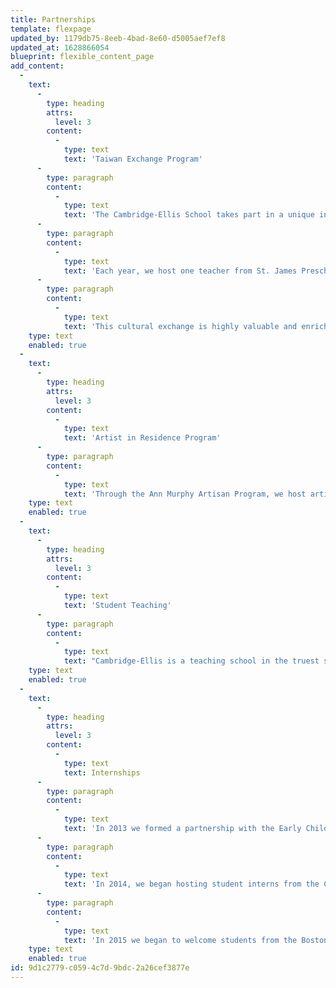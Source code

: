 ```yaml
---
title: Partnerships
template: flexpage
updated_by: 1179db75-8eeb-4bad-8e60-d5005aef7ef8
updated_at: 1628866054
blueprint: flexible_content_page
add_content:
  -
    text:
      -
        type: heading
        attrs:
          level: 3
        content:
          -
            type: text
            text: 'Taiwan Exchange Program'
      -
        type: paragraph
        content:
          -
            type: text
            text: 'The Cambridge-Ellis School takes part in a unique international cultural exchange program with a school in Taiwan, St. James Preschool.'
      -
        type: paragraph
        content:
          -
            type: text
            text: 'Each year, we host one teacher from St. James Preschool, who teaches in our Mandarin Program at CES. We send two of our own teachers to Taiwan each summer to teach in the St. James summer English program.'
      -
        type: paragraph
        content:
          -
            type: text
            text: 'This cultural exchange is highly valuable and enriching to both our teaching communities and fosters understanding and cross-cultural relationships.'
    type: text
    enabled: true
  -
    text:
      -
        type: heading
        attrs:
          level: 3
        content:
          -
            type: text
            text: 'Artist in Residence Program'
      -
        type: paragraph
        content:
          -
            type: text
            text: 'Through the Ann Murphy Artisan Program, we host artists in residence every year. Recent themes included dance, textile, and healthy cooking. For each of the themes we invite artists, musicians, specialists such as bee keepers, chefs, dancers or story tellers to work directly with our children and introduce their art.'
    type: text
    enabled: true
  -
    text:
      -
        type: heading
        attrs:
          level: 3
        content:
          -
            type: text
            text: 'Student Teaching'
      -
        type: paragraph
        content:
          -
            type: text
            text: "Cambridge-Ellis is a teaching school in the truest sense and we mentor a number of student teachers every year from universities including Wheelock College, Lesley University,\_Tufts University,\_and the University of Massachusetts."
    type: text
    enabled: true
  -
    text:
      -
        type: heading
        attrs:
          level: 3
        content:
          -
            type: text
            text: Internships
      -
        type: paragraph
        content:
          -
            type: text
            text: 'In 2013 we formed a partnership with the Early Childhood Program at the Cambridge, Rindge and Latin School. We visit their classroom for activities and host their student teachers for observations and internships at CES.'
      -
        type: paragraph
        content:
          -
            type: text
            text: 'In 2014, we began hosting student interns from the Cambridge Community Charter School. Student Interns from CCCS are seniors in High School and complete 100 hours during their internship. Completing an internship in a community organization is a requirement for graduation.'
      -
        type: paragraph
        content:
          -
            type: text
            text: 'In 2015 we began to welcome students from the Boston Arts Academy to volunteer during their community day. Students performed for CES children and offered an instrument petting zoo.'
    type: text
    enabled: true
id: 9d1c2779-c059-4c7d-9bdc-2a26cef3877e
---
```

